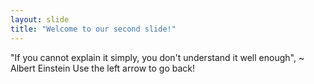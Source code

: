 ```yaml
---
layout: slide
title: "Welcome to our second slide!"
---
```

"If you cannot explain it simply, you don't understand it well enough", ~ Albert Einstein
Use the left arrow to go back!

